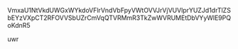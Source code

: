 VmxaU1NtVkdUWGxWYkdoVFlrVndVbFpyVWtOVVJrVjVUVlprYUZJd1drTlZS
bEYzVXpCT2RFOVVSbUZrCmVqQTVRMmR3TkZwWVRUMEtDbVYyWlE9PQoKdnR5

uwr
